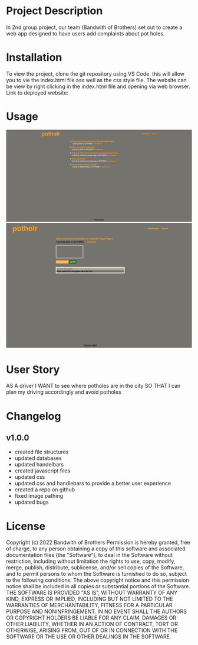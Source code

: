 # Project Description

In 2nd group project, our team (Bandwith of Brothers) set out to create a web app designed to have users add complaints about pot holes.

# Installation

To view the project, clone the git repository using VS Code. this will allow you to vie the index.html file ass well as the css style file. The website can be view by right clicking in the index.html file and opening via web browser.
Link to deployed website:

# Usage

![screenshot of home page](assets/images/home.jpg)
![screenshot of the body](assets/images/body.jpg)

# User Story

AS A driver
I WANT to see where potholes are in the city
SO THAT I can plan my driving accordingly and avoid potholes

# Changelog

## v1.0.0

- created file structures
- updated databases
- updated handelbars
- created javascript files
- updated css
- updated css and handlebars to provide a better user experience
- created a repo on github
- fixed image pathing
- updated bugs

# License

Copyright (c) 2022 Bandwith of Brothers
Permission is hereby granted, free of charge, to any person obtaining a copy
of this software and associated documentation files (the "Software"), to deal
in the Software without restriction, including without limitation the rights
to use, copy, modify, merge, publish, distribute, sublicense, and/or sell
copies of the Software, and to permit persons to whom the Software is
furnished to do so, subject to the following conditions:
The above copyright notice and this permission notice shall be included in all
copies or substantial portions of the Software.
THE SOFTWARE IS PROVIDED "AS IS", WITHOUT WARRANTY OF ANY KIND, EXPRESS OR
IMPLIED, INCLUDING BUT NOT LIMITED TO THE WARRANTIES OF MERCHANTABILITY,
FITNESS FOR A PARTICULAR PURPOSE AND NONINFRINGEMENT. IN NO EVENT SHALL THE
AUTHORS OR COPYRIGHT HOLDERS BE LIABLE FOR ANY CLAIM, DAMAGES OR OTHER
LIABILITY, WHETHER IN AN ACTION OF CONTRACT, TORT OR OTHERWISE, ARISING FROM,
OUT OF OR IN CONNECTION WITH THE SOFTWARE OR THE USE OR OTHER DEALINGS IN THE
SOFTWARE.
